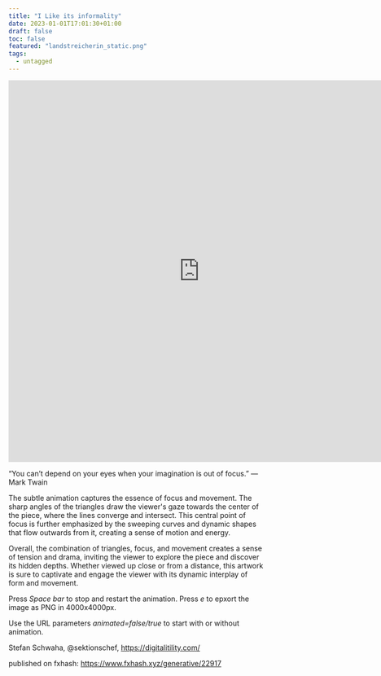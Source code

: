 ```yaml
---
title: "I Like its informality"
date: 2023-01-01T17:01:30+01:00
draft: false
toc: false
featured: "landstreicherin_static.png" 
tags:
  - untagged
---
```



<div     style={background-color: #FFFFFF !important;}>
<iframe 
    title="Landstreicher"
    width="750"
    height="750"
    frameborder="0"
    cellspacing="0"
src="https://gateway.fxhash2.xyz/ipfs/QmQx1azYWVUojJy21mUFDceaGpdCkJqBkR4x1ubSAJr5bs/?fxhash=ooEaxrzCPPK84GQSoURGs6CGbSkGotT2S1Bem6mzpRf48XnEtyT"></iframe>
</div>

“You can’t depend on your eyes when your imagination is out of focus.” — Mark Twain

The subtle animation captures the essence of focus and movement. The sharp angles of the triangles draw the viewer's gaze towards the center of the piece, where the lines converge and intersect. This central point of focus is further emphasized by the sweeping curves and dynamic shapes that flow outwards from it, creating a sense of motion and energy.

Overall, the combination of triangles, focus, and movement creates a sense of tension and drama, inviting the viewer to explore the piece and discover its hidden depths. Whether viewed up close or from a distance, this artwork is sure to captivate and engage the viewer with its dynamic interplay of form and movement.

Press *Space bar* to stop and restart the animation.
Press *e* to epxort the image as PNG in 4000x4000px.

Use the URL parameters *animated=false/true* to start with or without animation.

Stefan Schwaha, @sektionschef, https://digitalitility.com/

published on fxhash: https://www.fxhash.xyz/generative/22917 

